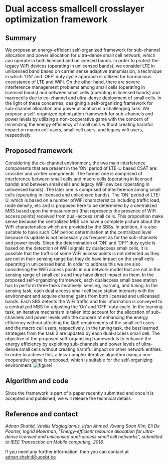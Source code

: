 # Dual access smallcell crosslayer optimization framework
## Summary 
We propose an energy-efficient self-organized framework for sub-channel allocation and power allocation for ultra-dense small cell network, which can operate in both licensed and unlicensed bands. In order to protect the legacy WiFi devices (operating in unlicensed bands), we consider LTE in unlicensed band based on carrier sense adaptive transmission, a technique in which 'ON' and 'OFF' duty cycle approach is utilized for harmonious coexistance of LTE and WiFi. On the other hand, there are severe interference management problems among small cells (operating in licensed bands) and between small cells (operating in licensed bands) and macrocells due to co-channel and ultra-dense deployment of small cells. In the light of these concernes, designing a self-organizing framework for sub-channel allocation and power allocation is a challenging task. We propose a self-organized optimization framework for sub-channels and power levels by utilizing a non-cooperative game with the concern of minimizing the energy efficiency of small cells without creating harmful impact on macro cell users, small cell users, and legacy wifi users, respectively. 
## Proposed framework
Considering the co-channel environment, the two main interference components that are present in the ’ON’ period of LTE-U based CSAT are: crosstier and co-tier components. The former one is comprised of interference between small cells and macro cells (operating in licensed bands) and between small cells and legacy WiFi devices (operating in unlicensed bands). The later one is comprised of interference among small cells (operating in licensed and unlicensed bands). The ’ON’ period of LTE-U, which is based on a number ofWiFi characteristics including traffic load, node density, etc and is proposed here to be determined by a centralized MBS based upon the measurement (that represents the presence of WiFi access points) received from dual-access small cells. This proposition make sense because the centralized MBS can have a complete picture about the WiFi characteristics which are provided by the SBSs. In addition, it is also suitable to have such ’ON’ period determination at the centralized level because its update is not necessarily as frequent as for the sub-channels and power levels. Since the determination of ’ON’ and ’OFF’ duty cycle is based on the detection of WiFi signals by dualaccess small cells, it is possible that the traffic of some WiFi access points is not detected as they are not in their sensing range but they do have impact on the small cells operating in unlicensed band. In order to address this we are also considering the WiFi access points in our network model that are not in the sensing range of small cells and they have direct impact on them.
In the proposed self-organizing framework, each dualaccess small base station has to perform three tasks iteratively: sensing, learning, and tuning. In the sensing task, each dual-access small cell base station interacts with the environment and acquire channel gains from both licensed and unlicensed bands. Each SBS detects the WiFi traffic and this information is conveyed to a centralized MBS for
adjusting the ’On’ and ’OFF’ duty cycle. In the learning task, an iterative mechanism is taken into account for the allocation of sub-channels and power levels with the concern of enhancing the energy efficiency without affecting the QoS requirements of the small cell users and the macro cell users, respectively. In the tuning task, the best learned strategies from the task 2 are updated by each dual-access small cell. The objective of the proposed self-organizing framework is to enhance the energy efficiency by exploiting sub-channels and power levels of ultra-dense small cells without creating harmful impact on other network entities. In order to achieve this, a less-complex iterative algorithm using a non-cooperative game is proposed, which is suitable for the self-organizing environment. 
![figure1](https://user-images.githubusercontent.com/24733570/40410259-9f13edfe-5e6d-11e8-9da3-ee60d985d2c7.jpg)
## Algorithm and code
Since the framework is part of a paper recently submitted and once it is accepted and published, we will release the technical details. 
## Reference and contact
_*Adnan Shahid, Vasilis Maglogiannis, Irfan Ahmed, Kwang Soon Kim, Eli De Poorter, Ingrid Moerman, "Energy-efficient resource allocation for ultra-dense licensed and unlicensed dual-access small cell networks", submitted to IEEE Transaction on Mobile computing, 2018.*_  

If you need any further information, then you can contact at adnan.shahid@ugebt.be
